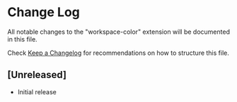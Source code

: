 # Change Log
All notable changes to the "workspace-color" extension will be documented in this file.

Check [Keep a Changelog](http://keepachangelog.com/) for recommendations on how to structure this file.

## [Unreleased]
- Initial release